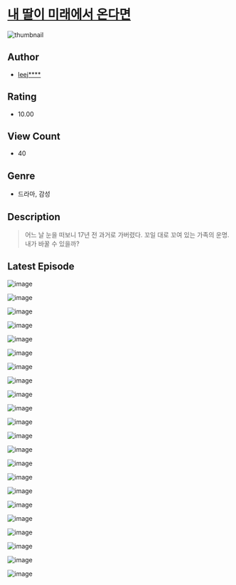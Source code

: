 # [내 딸이 미래에서 온다면](https://comic.naver.com/challenge/list?titleId=810107)
![thumbnail](https://image-comic.pstatic.net/user_contents_data/challenge_comic/2023/05/23/315820/upload_3847255190033228897_480x623.jpeg)

## Author
- [leej****](https://comic.naver.com/artistTitle?id=315820)

## Rating
- 10.00

## View Count
- 40

## Genre
- 드라마, 감성

## Description
> 어느 날 눈을 떠보니 17년 전 과거로 가버렸다. 꼬일 대로 꼬여 있는 가족의 운명. 내가 바꿀 수 있을까?


## Latest Episode
![image](https://image-comic.pstatic.net/user_contents_data/challenge_comic/2023/05/23/315820/upload_3835204525446423859.jpeg)

![image](https://image-comic.pstatic.net/user_contents_data/challenge_comic/2023/05/23/315820/upload_3762301398359892533.jpeg)

![image](https://image-comic.pstatic.net/user_contents_data/challenge_comic/2023/05/23/315820/upload_7148451094189060194.jpeg)

![image](https://image-comic.pstatic.net/user_contents_data/challenge_comic/2023/05/23/315820/upload_7017792810903550264.jpeg)

![image](https://image-comic.pstatic.net/user_contents_data/challenge_comic/2023/05/23/315820/upload_3833801548659909941.jpeg)

![image](https://image-comic.pstatic.net/user_contents_data/challenge_comic/2023/05/23/315820/upload_3847027797385425716.jpeg)

![image](https://image-comic.pstatic.net/user_contents_data/challenge_comic/2023/05/23/315820/upload_7364564291446716516.jpeg)

![image](https://image-comic.pstatic.net/user_contents_data/challenge_comic/2023/05/23/315820/upload_4122536626317451568.jpeg)

![image](https://image-comic.pstatic.net/user_contents_data/challenge_comic/2023/05/23/315820/upload_3617344212865999152.jpeg)

![image](https://image-comic.pstatic.net/user_contents_data/challenge_comic/2023/05/23/315820/upload_3474639693829912421.jpeg)

![image](https://image-comic.pstatic.net/user_contents_data/challenge_comic/2023/05/23/315820/upload_4050198833763922273.jpeg)

![image](https://image-comic.pstatic.net/user_contents_data/challenge_comic/2023/05/23/315820/upload_3905799760396235877.jpeg)

![image](https://image-comic.pstatic.net/user_contents_data/challenge_comic/2023/05/23/315820/upload_7005690301850793781.jpeg)

![image](https://image-comic.pstatic.net/user_contents_data/challenge_comic/2023/05/23/315820/upload_4121748268783001957.jpeg)

![image](https://image-comic.pstatic.net/user_contents_data/challenge_comic/2023/05/23/315820/upload_4122261744135583799.jpeg)

![image](https://image-comic.pstatic.net/user_contents_data/challenge_comic/2023/05/23/315820/upload_3618976759983190833.jpeg)

![image](https://image-comic.pstatic.net/user_contents_data/challenge_comic/2023/05/23/315820/upload_3545286600776311395.jpeg)

![image](https://image-comic.pstatic.net/user_contents_data/challenge_comic/2023/05/23/315820/upload_3846747413212980023.jpeg)

![image](https://image-comic.pstatic.net/user_contents_data/challenge_comic/2023/05/23/315820/upload_7076673651438990693.jpeg)

![image](https://image-comic.pstatic.net/user_contents_data/challenge_comic/2023/05/23/315820/upload_3703477565734007395.jpeg)

![image](https://image-comic.pstatic.net/user_contents_data/challenge_comic/2023/05/23/315820/upload_7149524217568506935.jpeg)

![image](https://image-comic.pstatic.net/user_contents_data/challenge_comic/2023/05/23/315820/upload_3833466408821667686.jpeg)
